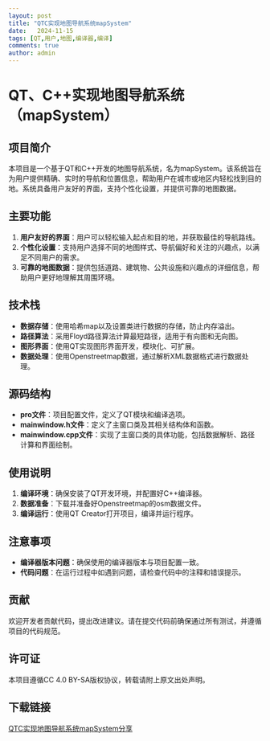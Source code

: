 ```yaml
---
layout: post
title: "QTC实现地图导航系统mapSystem"
date:   2024-11-15
tags: [QT,用户,地图,编译器,编译]
comments: true
author: admin
---
```

# QT、C++实现地图导航系统（mapSystem）

## 项目简介

本项目是一个基于QT和C++开发的地图导航系统，名为mapSystem。该系统旨在为用户提供精确、实时的导航和位置信息，帮助用户在城市或地区内轻松找到目的地。系统具备用户友好的界面，支持个性化设置，并提供可靠的地图数据。

## 主要功能

1. **用户友好的界面**：用户可以轻松输入起点和目的地，并获取最佳的导航路线。
2. **个性化设置**：支持用户选择不同的地图样式、导航偏好和关注的兴趣点，以满足不同用户的需求。
3. **可靠的地图数据**：提供包括道路、建筑物、公共设施和兴趣点的详细信息，帮助用户更好地理解其周围环境。

## 技术栈

- **数据存储**：使用哈希map以及设置类进行数据的存储，防止内存溢出。
- **路径算法**：采用Floyd路径算法计算最短路径，适用于有向图和无向图。
- **图形界面**：使用QT实现图形界面开发，模块化、可扩展。
- **数据处理**：使用Openstreetmap数据，通过解析XML数据格式进行数据处理。

## 源码结构

- **pro文件**：项目配置文件，定义了QT模块和编译选项。
- **mainwindow.h文件**：定义了主窗口类及其相关结构体和函数。
- **mainwindow.cpp文件**：实现了主窗口类的具体功能，包括数据解析、路径计算和界面绘制。

## 使用说明

1. **编译环境**：确保安装了QT开发环境，并配置好C++编译器。
2. **数据准备**：下载并准备好Openstreetmap的osm数据文件。
3. **编译运行**：使用QT Creator打开项目，编译并运行程序。

## 注意事项

- **编译器版本问题**：确保使用的编译器版本与项目配置一致。
- **代码问题**：在运行过程中如遇到问题，请检查代码中的注释和错误提示。

## 贡献

欢迎开发者贡献代码，提出改进建议。请在提交代码前确保通过所有测试，并遵循项目的代码规范。

## 许可证

本项目遵循CC 4.0 BY-SA版权协议，转载请附上原文出处声明。

## 下载链接

[QTC实现地图导航系统mapSystem分享](https://pan.quark.cn/s/de8986b2a613)